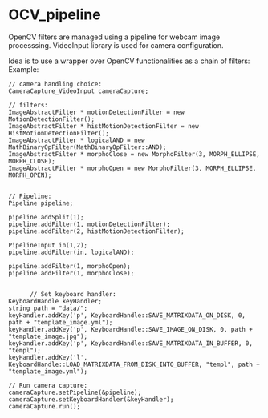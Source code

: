 OCV_pipeline
============

OpenCV filters are managed using a pipeline for webcam image processsing. VideoInput library is used for camera configuration.

Idea is to use a wrapper over OpenCV functionalities as a chain of filters:
Example:


	// camera handling choice:
	CameraCapture_VideoInput cameraCapture;
	
	// filters:
	ImageAbstractFilter * motionDetectionFilter = new MotionDetectionFilter();
	ImageAbstractFilter * histMotionDetectionFilter = new HistMotionDetectionFilter();
	ImageAbstractFilter * logicalAND = new MathBinaryOpFilter(MathBinaryOpFilter::AND);
	ImageAbstractFilter * morphoClose = new MorphoFilter(3, MORPH_ELLIPSE, MORPH_CLOSE);
	ImageAbstractFilter * morphoOpen = new MorphoFilter(3, MORPH_ELLIPSE, MORPH_OPEN);
	

	// Pipeline:
	Pipeline pipeline;

	pipeline.addSplit(1);
	pipeline.addFilter(1, motionDetectionFilter);
	pipeline.addFilter(2, histMotionDetectionFilter);

	PipelineInput in(1,2);
	pipeline.addFilter(in, logicalAND);

	pipeline.addFilter(1, morphoOpen);
	pipeline.addFilter(1, morphoClose);


          // Set keyboard handler:
	KeyboardHandle keyHandler;
	string path = "data/";
	keyHandler.addKey('p', KeyboardHandle::SAVE_MATRIXDATA_ON_DISK, 0, path + "template_image.yml");
	keyHandler.addKey('p', KeyboardHandle::SAVE_IMAGE_ON_DISK, 0, path + "template_image.jpg");
	keyHandler.addKey('p', KeyboardHandle::SAVE_MATRIXDATA_IN_BUFFER, 0, "templ");
	keyHandler.addKey('l', KeyboardHandle::LOAD_MATRIXDATA_FROM_DISK_INTO_BUFFER, "templ", path + "template_image.yml");
	
	// Run camera capture:
	cameraCapture.setPipeline(&pipeline);
	cameraCapture.setKeyboardHandler(&keyHandler);
	cameraCapture.run();
	

